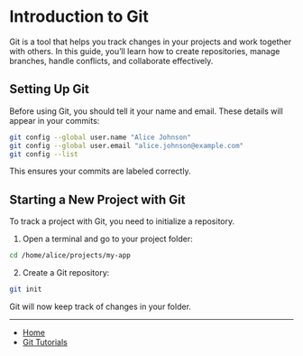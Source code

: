 # Introduction to Git

Git is a tool that helps you track changes in your projects and work together with others. In this guide, you’ll learn how to create repositories, manage branches, handle conflicts, and collaborate effectively.

## Setting Up Git

Before using Git, you should tell it your name and email. These details will appear in your commits:

```bash
git config --global user.name "Alice Johnson"
git config --global user.email "alice.johnson@example.com"
git config --list
```

This ensures your commits are labeled correctly.

## Starting a New Project with Git

To track a project with Git, you need to initialize a repository.

1. Open a terminal and go to your project folder:

```bash
cd /home/alice/projects/my-app
```

2. Create a Git repository:

```bash
git init
```

Git will now keep track of changes in your folder.

---

- [Home](./../../README.md)
- [Git Tutorials](./../tutorials.md)
